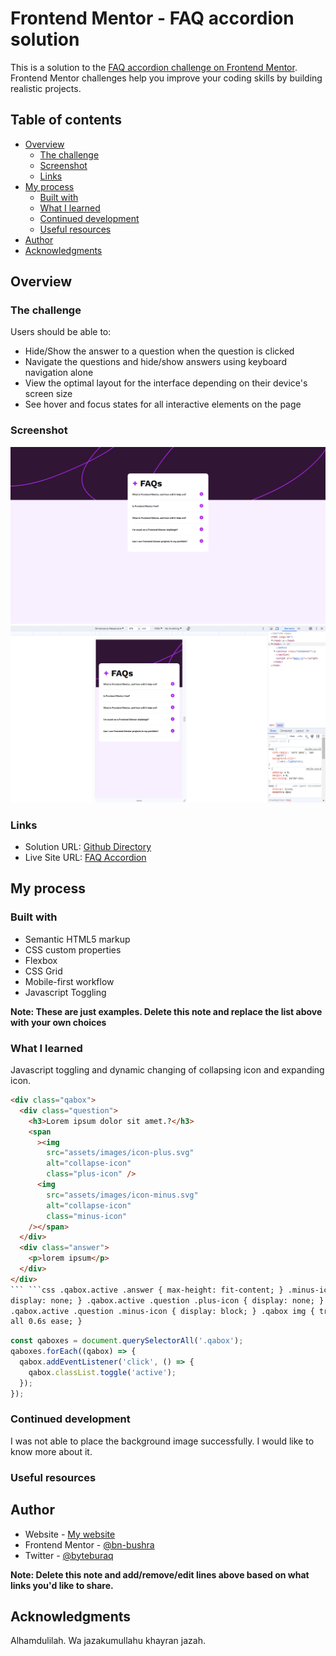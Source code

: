 # Frontend Mentor - FAQ accordion solution

This is a solution to the [FAQ accordion challenge on Frontend Mentor](https://www.frontendmentor.io/challenges/faq-accordion-wyfFdeBwBz). Frontend Mentor challenges help you improve your coding skills by building realistic projects.

## Table of contents

- [Overview](#overview)
  - [The challenge](#the-challenge)
  - [Screenshot](#screenshot)
  - [Links](#links)
- [My process](#my-process)
  - [Built with](#built-with)
  - [What I learned](#what-i-learned)
  - [Continued development](#continued-development)
  - [Useful resources](#useful-resources)
- [Author](#author)
- [Acknowledgments](#acknowledgments)

## Overview

### The challenge

Users should be able to:

- Hide/Show the answer to a question when the question is clicked
- Navigate the questions and hide/show answers using keyboard navigation alone
- View the optimal layout for the interface depending on their device's screen size
- See hover and focus states for all interactive elements on the page

### Screenshot

![](./screenshot-1.png)
![](./screenshot-2.png)

### Links

- Solution URL: [Github Directory](https://github.com/Bn-Bushra/Coding-with-Frontend-Mentor/tree/8e2ff84be4eee7160cc74f6951e1aac7238eba10/faq-accordion-main)
- Live Site URL: [FAQ Accordion](https://byteburaq-faqaccordion.netlify.app)

## My process

### Built with

- Semantic HTML5 markup
- CSS custom properties
- Flexbox
- CSS Grid
- Mobile-first workflow
- Javascript Toggling

**Note: These are just examples. Delete this note and replace the list above with your own choices**

### What I learned

Javascript toggling and dynamic changing of collapsing icon and expanding icon.

````html
<div class="qabox">
  <div class="question">
    <h3>Lorem ipsum dolor sit amet.?</h3>
    <span
      ><img
        src="assets/images/icon-plus.svg"
        alt="collapse-icon"
        class="plus-icon" />
      <img
        src="assets/images/icon-minus.svg"
        alt="collapse-icon"
        class="minus-icon"
    /></span>
  </div>
  <div class="answer">
    <p>lorem ipsum</p>
  </div>
</div>
``` ```css .qabox.active .answer { max-height: fit-content; } .minus-icon {
display: none; } .qabox.active .question .plus-icon { display: none; }
.qabox.active .question .minus-icon { display: block; } .qabox img { transition:
all 0.6s ease; }
````

```js
const qaboxes = document.querySelectorAll('.qabox');
qaboxes.forEach((qabox) => {
  qabox.addEventListener('click', () => {
    qabox.classList.toggle('active');
  });
});
```

### Continued development

I was not able to place the background image successfully. I would like to know more about it.

### Useful resources

## Author

- Website - [My website](https://www.twitter.com/byteburaq)
- Frontend Mentor - [@bn-bushra](https://www.frontendmentor.io/profile/bn-bushra)
- Twitter - [@byteburaq](https://www.twitter.com/byteburaq)

**Note: Delete this note and add/remove/edit lines above based on what links you'd like to share.**

## Acknowledgments

Alhamdulilah. Wa jazakumullahu khayran jazah.
